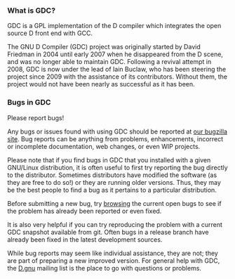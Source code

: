 [//]: # (Permission is granted to make and distribute verbatim copies)
[//]: # (of this entire document without royalty provided the)
[//]: # (copyright notice and this permission notice are preserved.)

### What is GDC? ###

GDC is a GPL implementation of the D compiler which integrates the open
source D front end with GCC.

The GNU D Compiler (GDC) project was originally started by David Friedman
in 2004 until early 2007 when he disappeared from the D scene, and was no
longer able to maintain GDC.  Following a revival attempt in 2008, GDC is
now under the lead of Iain Buclaw, who has been steering the project since
2009 with the assistance of its contributors.  Without them, the project
would not have been nearly as successful as it has been.

### Bugs in GDC ###

Please report bugs!

Any bugs or issues found with using GDC should be reported at [our bugzilla
site][bugzilla].  Bug reports can be anything from problems, enhancements,
incorrect or incomplete documentation, web changes, or even WIP projects.

Please note that if you find bugs in GDC that you installed with a given
GNU/Linux distribution, it is often useful to first try reporting the bug
directly to the distributor.  Sometimes distributors have modified the
software (as they are free to do so!) or they are running older versions.
Thus, they may be the best people to find a bug as it pertains to a
particular distribution.

Before submitting a new bug, try [browsing][openbugs] the current open
bugs to see if the problem has already been reported or even fixed.

It is also very helpful if you can try reproducing the problem with a
current GDC snapshot available from git.  Often bugs in a release branch
have already been fixed in the latest development sources.

While bug reports may seem like individual assistance, they are not; they
are part of preparing a new improved version.  For general help with GDC,
the [D.gnu][mailinglist] mailing list is the place to go with questions
or problems.

[bugzilla]: http://bugzilla.gdcproject.org
[openbugs]: http://bugzilla.gdcproject.org/describecomponents.cgi
[mailinglist]: http://forum.dlang.org/group/D.gnu

